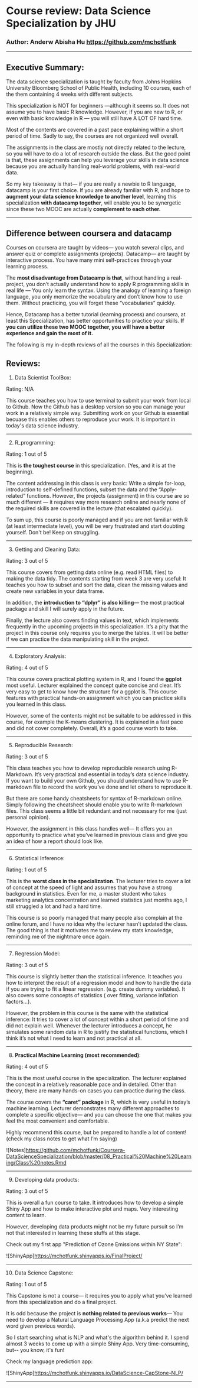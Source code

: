 # Course review: Data Science Specialization by JHU

### Author: Anderw Abisha Hu https://github.com/mchotfunk

---


## Executive Summary:

The data science specialization is taught by faculty from Johns Hopkins University Bloomberg School of Public Health,
including 10 courses, each of the them containing 4 weeks with different subjects.

This specialization is NOT for beginners —although it seems so. It does not assume you to have basic R knowledge. However, if you are new to R, or even with basic knowledge in R — you will still have A LOT OF hard time. 

Most of the contents are covered in a past pace explaining within a short period of time. Sadly to say, the courses are not organized well overall. 

The assignments in the class are mostly not directly related to the lecture, so you will have to do a lot of research outside the class. But the good point is that, these assignments can help you leverage your skills in data science because you are actually handling real-world problems, with real-world data. 

So my key takeaway is that— if you are really a newbie to R language, datacamp is your first choice. If you are already familiar with R, and hope to **augment your data science knowledge to another level**, learning this specialization **with datacamp together**, will enable you to be synergetic since these two MOOC are actually **complement to each other.**

---


## Difference between coursera and datacamp

Courses on coursera are taught by videos— you watch several clips, and answer quiz or complete assignments (projects). Datacamp— are taught by interactive process. You have many mini self-practices through your learning process.

The **most disadvantage from Datacamp is that**, without handling a real-project, you don’t actually understand how to apply R programming skills in real life — You only learn the syntax. Using the analogy of learning a foreign language, you only memorize the vocabulary and don’t know how to use them. Without practicing, you will forget these “vocabularies” quickly.

Hence, Datacamp has a better tutorial (learning process) and coursera, at least this Specialization, has better opportunities to practice your skills. **If you can utilize these two MOOC together, you will have a better experience and gain the most of it.**

The following is my in-depth reviews of all the courses in this Specialization:

 
## Reviews: 

1. Data Scientist ToolBox:

Rating: N/A

This course teaches you how to use terminal to submit your work from local to Github. Now the Github has a desktop version so you can manage your work in a relatively simple way. Submitting work on your Github is essential becuase this enables others to reproduce your work. It is important in today's data science industry.

---

2. R_programming: 

Rating: 1 out of 5

This is **the toughest course** in this specialization. (Yes, and it is at the beginning).

The content addressing in this class is very basic: Write a simple for-loop, introduction to self-defined functions, subset the data and the “Apply-related” functions. However, the projects (assignment) in this course are so much different —  it requires way more research online and nearly none of the required skills are covered in the lecture (that escalated quickly).

To sum up, this course is poorly managed and if you are not familiar with R (at least intermediate level), you will be very frustrated and start doubting yourself. Don't be! Keep on struggling.

---

3. Getting and Cleaning Data:

Rating: 3 out of 5

This course covers from getting data online (e.g. read HTML files) to making the data tidy. The contents starting from week 3 are very useful: It teaches you how to subset and sort the data, clean the missing values and create new variables in your data frame. 

In addition, the **introduction to “dplyr” is also killing**— the most practical package and skill I will surely apply in the future. 

Finally, the lecture also covers finding values in text, which implements frequently in the upcoming projects in this specialization. It’s a pity that the project in this course only requires you to merge the tables. It will be better if we can practice the data manipulating skill in the project.

---

4. Exploratory Analysis:

Rating: 4 out of 5

This course covers practical plotting system in R, and I found the **ggplot** most useful. Lecturer explained the concept quite concise and clear. It’s very easy to get to know how the structure for a ggplot is. This course features with practical hands-on assignment which you can practice skills you learned in this class. 

However, some of the contents might not be suitable to be addressed in this course, for example the K-means clustering. It is explained in a fast pace and did not cover completely. Overall, it’s a good course worth to take.

---

5. Reproducible Research:

Rating:  3 out of 5

This class teaches you how to develop reproducible research using R-Markdown. It’s very practical and essential in today’s data science industry. If you want to build your own Github, you should understand how to use R-markdown file to record the work you’ve done and let others to reproduce it. 

But there are some handy cheatsheets for syntax of R-markdown online. Simply following the cheatsheet should enable you to write R-markdown files. This class seems a little bit redundant and not necessary for me (just personal opinion). 

However, the assignment in this class handles well— It offers you an opportunity to practice what you’ve learned in previous class and give you an idea of how a report should look like.

---

6. Statistical Inference:

Rating: 1 out of 5

This is the **worst class in the specialization**. The lecturer tries to cover a lot of concept at the speed of light and assumes that you have a strong background in statistics. Even for me, a master student who takes marketing analytics concentration and learned statistics just months ago, I still struggled a lot and had a hard time. 

This course is so poorly managed that many people also complain at the online forum, and I have no idea why the lecturer hasn’t updated the class. The good thing is that it motivates me to review my stats knowledge, reminding me of the nightmare once again. 

---

7. Regression Model:

Rating: 3 out of 5

This course is slightly better than the statistical inference. It teaches you how to interpret the result of a regression model and how to handle the data if you are trying to fit a linear regression. (e.g. create dummy variables). It also covers some concepts of statistics ( over fitting, variance inflation factors…). 

However, the problem in this course is the same with the statistical inference: It tries to cover a lot of concept within a short period of time and did not explain well. Whenever the lecturer introduces a concept, he simulates some random data in R to justify the statistical functions, which I think it’s not what I need to learn and not practical at all.

---

8. **Practical Machine Learning (most recommended)**:

Rating: 4 out of 5

This is the most useful course in the specialization. The lecturer explained the concept in a relatively reasonable pace and in detailed. Other than theory, there are many hands-on cases you can practice during the class. 

The course covers the **“caret” package** in R, which is very useful in today’s machine learning. Lecturer demonstrates many different approaches to complete a specific objective— and you can choose the one that makes you feel the most convenient and comfortable. 

Highly recommend this course, but be prepared to handle a lot of content! (check my class notes to get what I’m saying)

![Notes]https://github.com/mchotfunk/Coursera-DataScienceSpecialization/blob/master/08_Practical%20Machine%20Learning/Class%20notes.Rmd

---

9. Developing data products:

Rating: 3 out of 5

This is overall a fun course to take. It introduces how to develop a simple Shiny App and how to make interactive plot and maps. Very interesting content to learn. 

However, developing data products might not be my future pursuit so I’m not that interested in learning these stuffs at this stage.

Check out my first app "Prediction of Ozone Emissions within NY State":

![ShinyApp]https://mchotfunk.shinyapps.io/FinalProject/

---


10. Data Science Capstone:

Rating: 1 out of 5

This Capstone is not a course— it requires you to apply what you’ve learned from this specialization and do a final project.

It is odd because the project is **nothing related to previous works**— You need to develop a Natural Language Processing App (a.k.a predict the next word given previous words). 

So I start searching what is NLP and what's the algorithm behind it. I spend almost 3 weeks to come up with a simple Shiny App. Very time-consuming, but-- you know, it's fun!

Check my language prediction app:

![ShinyApp]https://mchotfunk.shinyapps.io/DataScience-CapStone-NLP/

---



